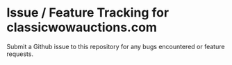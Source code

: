 # Issue / Feature Tracking for classicwowauctions.com

Submit a Github issue to this repository for any bugs encountered or feature requests.
